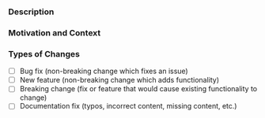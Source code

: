 <!-- Thanks for sending us a PR to improve this project! If you are adding a
feature or fixing a bug, and this needs more documentation, please add it to your PR.

**Thank you for contributing to the `sauce-docs` project!**
**A well described pull request helps maintainers quickly review and merge your change**

Before submitting your PR, please check our [contributing](https://github.com/saucelabs/sauce-docs/blob/main/docs/contributing.md)
guidelines, applied for this repository. Avoid large PRs, help reviewers by making them as simple
and short as possible. -->

<!--- Provide a general summary of your changes in the Title above -->

### Description
<!--- Describe your changes in detail -->

### Motivation and Context
<!--- Why is this change required? What problem does it solve? -->

### Types of Changes
<!--- What types of changes does your code introduce? Put an `x` in all the boxes that apply: -->
- [ ] Bug fix (non-breaking change which fixes an issue)
- [ ] New feature (non-breaking change which adds functionality)
- [ ] Breaking change (fix or feature that would cause existing functionality to change)
- [ ] Documentation fix (typos, incorrect content, missing content, etc.)
